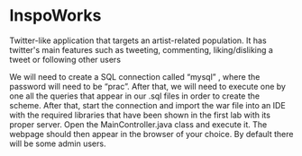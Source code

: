 # InspoWorks
Twitter-like application that targets an artist-related population. It has twitter's main features such as tweeting, commenting, liking/disliking a tweet or following other users

We will need to create a SQL connection called “mysql” , where the password will need to be “prac”. After that, we will need to execute one by one all the queries that appear in our .sql files in order to create the scheme.
After that, start the connection and import the war file into an IDE with the required libraries that have been shown in the first lab with its proper server. Open the MainController.java class and execute it. The webpage should then appear in the browser of your choice.
By default there will be some admin users.

